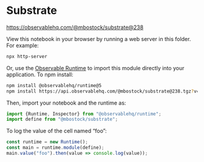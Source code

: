 # Substrate

https://observablehq.com/@mbostock/substrate@238

View this notebook in your browser by running a web server in this folder. For
example:

~~~sh
npx http-server
~~~

Or, use the [Observable Runtime](https://github.com/observablehq/runtime) to
import this module directly into your application. To npm install:

~~~sh
npm install @observablehq/runtime@5
npm install https://api.observablehq.com/@mbostock/substrate@238.tgz?v=3
~~~

Then, import your notebook and the runtime as:

~~~js
import {Runtime, Inspector} from "@observablehq/runtime";
import define from "@mbostock/substrate";
~~~

To log the value of the cell named “foo”:

~~~js
const runtime = new Runtime();
const main = runtime.module(define);
main.value("foo").then(value => console.log(value));
~~~
